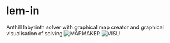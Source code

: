 # lem-in
Anthill labyrinth solver with graphical map creator and graphical visualisation of solving
![MAPMAKER](https://raw.githubusercontent.com/lgosse/fractol/master/pictures/mapmaker.png)
![VISU](https://raw.githubusercontent.com/lgosse/fractol/master/pictures/visu.png)
